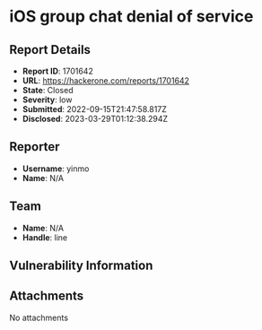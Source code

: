 # iOS group chat denial of service

## Report Details
- **Report ID**: 1701642
- **URL**: https://hackerone.com/reports/1701642
- **State**: Closed
- **Severity**: low
- **Submitted**: 2022-09-15T21:47:58.817Z
- **Disclosed**: 2023-03-29T01:12:38.294Z

## Reporter
- **Username**: yinmo
- **Name**: N/A

## Team
- **Name**: N/A
- **Handle**: line

## Vulnerability Information


## Attachments
No attachments
